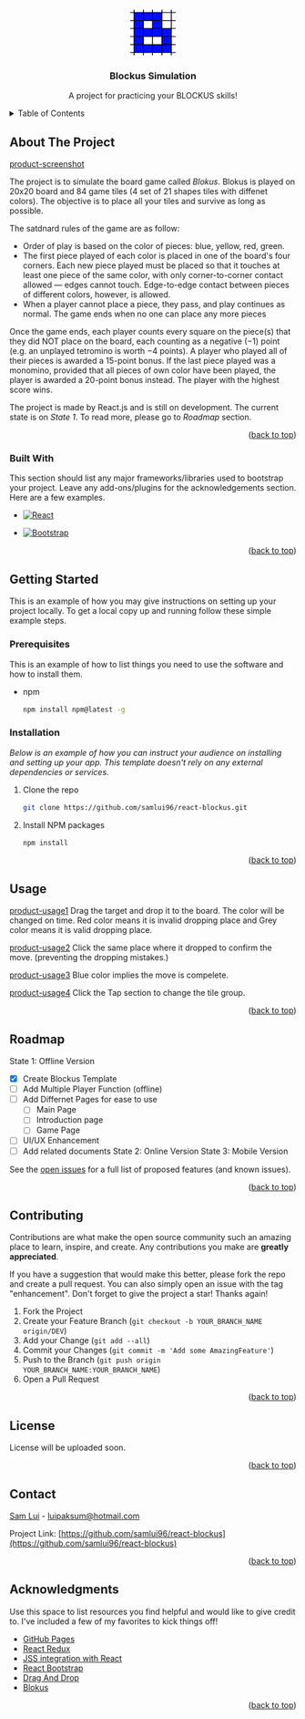 
<a name="readme-top"></a>


<!-- PROJECT SHIELDS -->
<!--
*** I'm using markdown "reference style" links for readability.
*** Reference links are enclosed in brackets [ ] instead of parentheses ( ).
*** See the bottom of this document for the declaration of the reference variables
*** for contributors-url, forks-url, etc. This is an optional, concise syntax you may use.
*** https://www.markdownguide.org/basic-syntax/#reference-style-links
-->

<!-- [![Contributors][contributors-shield]][contributors-url]
[![Forks][forks-shield]][forks-url]
[![Stargazers][stars-shield]][stars-url]
[![Issues][issues-shield]][issues-url]
[![MIT License][license-shield]][license-url]
[![LinkedIn][linkedin-shield]][linkedin-url] -->



<!-- PROJECT LOGO -->
<br />
<div align="center">
  <a href="https://github.com/samlui96/react-blockus">
    <img src="images/logo.png" alt="Logo" width="80" height="80">
  </a>

  <h3 align="center">Blockus Simulation</h3>

  <p align="center">
    A project for practicing your BLOCKUS skills!
    <br />
    <!-- <a href="https://github.com/samlui96/react-blockus"><strong>Explore the docs »</strong></a>
    <br />
    <br />
    <a href="https://github.com/samlui96/react-blockus">View Demo</a>
    ·
    <a href="https://github.com/samlui96/react-blockus/issues">Report Bug</a>
    ·
    <a href="https://github.com/samlui96/react-blockus/issues">Request Feature</a> -->
  </p>
</div>



<!-- TABLE OF CONTENTS -->
<details>
  <summary>Table of Contents</summary>
  <ol>
    <li>
      <a href="#about-the-project">About The Project</a>
      <ul>
        <li><a href="#built-with">Built With</a></li>
      </ul>
    </li>
    <li>
      <a href="#getting-started">Getting Started</a>
      <ul>
        <li><a href="#prerequisites">Prerequisites</a></li>
        <li><a href="#installation">Installation</a></li>
      </ul>
    </li>
    <li><a href="#usage">Usage</a></li>
    <li><a href="#roadmap">Roadmap</a></li>
    <li><a href="#contributing">Contributing</a></li>
    <li><a href="#license">License</a></li>
    <li><a href="#contact">Contact</a></li>
    <li><a href="#acknowledgments">Acknowledgments</a></li>
  </ol>
</details>



<!-- ABOUT THE PROJECT -->
## About The Project

<!-- [![Product Name Screen Shot][product-screenshot]](https://example.com) -->
[product-screenshot]

The project is to simulate the board game called _Blokus_. Blokus is played on 20x20 board and 84 game tiles (4 set of 21 shapes tiles with diffenet colors). The objective is to place all your tiles and survive as long as possible.

The satdnard rules of the game are as follow:

* Order of play is based on the color of pieces: blue, yellow, red, green.
* The first piece played of each color is placed in one of the board's four corners. Each new piece played must be placed so that it touches at least one piece of the same color, with only corner-to-corner contact allowed — edges cannot touch. Edge-to-edge contact between pieces of different colors, however, is allowed.
* When a player cannot place a piece, they pass, and play continues as normal. The game ends when no one can place any more pieces

Once the game ends, each player counts every square on the piece(s) that they did NOT place on the board, each counting as a negative (−1) point (e.g. an unplayed tetromino is worth −4 points). A player who played all of their pieces is awarded a 15-point bonus. If the last piece played was a monomino, provided that all pieces of own color have been played, the player is awarded a 20-point bonus instead. The player with the highest score wins.

The project is made by React.js and is still on development. The current state is on _State 1_. To read more, please go to _Roadmap_ section.

<p align="right">(<a href="#readme-top">back to top</a>)</p>



### Built With

This section should list any major frameworks/libraries used to bootstrap your project. Leave any add-ons/plugins for the acknowledgements section. Here are a few examples.

<!-- * [![Next][Next.js]][Next-url] -->
* [![React][React.js]][React-url]
<!-- * [![Vue][Vue.js]][Vue-url] -->
<!-- * [![Angular][Angular.io]][Angular-url]
* [![Svelte][Svelte.dev]][Svelte-url] -->
<!-- * [![Laravel][Laravel.com]][Laravel-url] -->
* [![Bootstrap][Bootstrap.com]][Bootstrap-url]
<!-- * [![JQuery][JQuery.com]][JQuery-url] -->

<p align="right">(<a href="#readme-top">back to top</a>)</p>



<!-- GETTING STARTED -->
## Getting Started

This is an example of how you may give instructions on setting up your project locally.
To get a local copy up and running follow these simple example steps.

### Prerequisites

This is an example of how to list things you need to use the software and how to install them.
* npm
  ```sh
  npm install npm@latest -g
  ```

### Installation

_Below is an example of how you can instruct your audience on installing and setting up your app. This template doesn't rely on any external dependencies or services._

<!-- 1. Get a free API Key at [https://example.com](https://example.com)
2. Clone the repo
   ```sh
   git clone https://github.com/your_username_/Project-Name.git
   ```
3. Install NPM packages
   ```sh
   npm install
   ```
4. Enter your API in `config.js`
   ```js
   const API_KEY = 'ENTER YOUR API';
   ``` -->

1. Clone the repo
   ```sh
   git clone https://github.com/samlui96/react-blockus.git
   ```
2. Install NPM packages
   ```sh
   npm install
   ```
<!-- 4. Enter your API in `config.js`
   ```js
   const API_KEY = 'ENTER YOUR API';
   ``` -->

<p align="right">(<a href="#readme-top">back to top</a>)</p>



<!-- USAGE EXAMPLES -->
## Usage

[product-usage1]
Drag the target and drop it to the board. The color will be changed on time. Red color means it is invalid dropping place and Grey color means it is valid dropping place.

[product-usage2]
Click the same place where it dropped to confirm the move. (preventing the dropping mistakes.)

[product-usage3]
Blue color implies the move is compelete.

[product-usage4]
Click the Tap section to change the tile group.

<!-- _For more examples, please refer to the [Documentation](https://example.com)_ -->

<p align="right">(<a href="#readme-top">back to top</a>)</p>



<!-- ROADMAP -->
## Roadmap

State 1: Offline Version
- [x] Create Blockus Template
- [ ] Add Multiple Player Function (offline)
- [ ] Add Differnet Pages for ease to use
    - [ ] Main Page
    - [ ] Introduction page
    - [ ] Game Page
- [ ] UI/UX Enhancement
- [ ] Add related documents
State 2: Online Version
State 3: Mobile Version

See the [open issues](https://github.com/samlui96/react-blockus/issues) for a full list of proposed features (and known issues).

<p align="right">(<a href="#readme-top">back to top</a>)</p>



<!-- CONTRIBUTING -->
## Contributing

Contributions are what make the open source community such an amazing place to learn, inspire, and create. Any contributions you make are **greatly appreciated**.

If you have a suggestion that would make this better, please fork the repo and create a pull request. You can also simply open an issue with the tag "enhancement".
Don't forget to give the project a star! Thanks again!

1. Fork the Project
2. Create your Feature Branch (`git checkout -b YOUR_BRANCH_NAME origin/DEV`)
3. Add your Change (`git add --all`)
3. Commit your Changes (`git commit -m 'Add some AmazingFeature'`)
4. Push to the Branch (`git push origin YOUR_BRANCH_NAME:YOUR_BRANCH_NAME`)
5. Open a Pull Request

<p align="right">(<a href="#readme-top">back to top</a>)</p>



<!-- LICENSE -->
## License

License will be uploaded soon.
<!-- Distributed under the MIT License. See `LICENSE.txt` for more information. -->

<p align="right">(<a href="#readme-top">back to top</a>)</p>



<!-- CONTACT -->
## Contact

[Sam Lui](https://www.linkedin.com/in/paksumlui/) - luipaksum@hotmail.com

Project Link: [https://github.com/samlui96/react-blockus](https://github.com/samlui96/react-blockus)

<p align="right">(<a href="#readme-top">back to top</a>)</p>



<!-- ACKNOWLEDGMENTS -->
## Acknowledgments

Use this space to list resources you find helpful and would like to give credit to. I've included a few of my favorites to kick things off!

* [GitHub Pages](https://pages.github.com)
* [React Redux](https://react-redux.js.org/)
* [JSS integration with React](https://cssinjs.org/react-jss/?v=v10.9.2)
* [React Bootstrap](https://react-bootstrap.github.io/)
* [Drag And Drop](https://github.com/asatraitis/react-hooks-dragndrop)
* [Blokus](https://web.archive.org/web/20071227074218/http://www.blokus.com/en/regles_plateau.html)

<p align="right">(<a href="#readme-top">back to top</a>)</p>



<!-- MARKDOWN LINKS & IMAGES -->
<!-- https://www.markdownguide.org/basic-syntax/#reference-style-links -->
[contributors-shield]: https://img.shields.io/github/contributors/samlui96/react-blockus.svg?style=for-the-badge
[contributors-url]: https://github.com/samlui96/react-blockus/graphs/contributors
[forks-shield]: https://img.shields.io/github/forks/samlui96/react-blockus.svg?style=for-the-badge
[forks-url]: https://github.com/samlui96/react-blockus/network/members
[stars-shield]: https://img.shields.io/github/stars/samlui96/react-blockus.svg?style=for-the-badge
[stars-url]: https://github.com/samlui96/react-blockus/stargazers
[issues-shield]: https://img.shields.io/github/issues/samlui96/react-blockus.svg?style=for-the-badge
[issues-url]: https://github.com/samlui96/react-blockus/issues
[license-shield]: https://img.shields.io/github/license/samlui96/react-blockus.svg?style=for-the-badge
[license-url]: https://github.com/samlui96/react-blockus/blob/master/LICENSE.txt
[linkedin-shield]: https://img.shields.io/badge/-LinkedIn-black.svg?style=for-the-badge&logo=linkedin&colorB=555
[linkedin-url]: https://linkedin.com/in/samlui96
[product-screenshot]: images/screenshot.png
[product-usage1]: images/usage1.png
[product-usage2]: images/usage2.png
[product-usage3]: images/usage3.png
[product-usage4]: images/usage4.png
[Next.js]: https://img.shields.io/badge/next.js-000000?style=for-the-badge&logo=nextdotjs&logoColor=white
[Next-url]: https://nextjs.org/
[React.js]: https://img.shields.io/badge/React-20232A?style=for-the-badge&logo=react&logoColor=61DAFB
[React-url]: https://reactjs.org/
[Vue.js]: https://img.shields.io/badge/Vue.js-35495E?style=for-the-badge&logo=vuedotjs&logoColor=4FC08D
[Vue-url]: https://vuejs.org/
[Angular.io]: https://img.shields.io/badge/Angular-DD0031?style=for-the-badge&logo=angular&logoColor=white
[Angular-url]: https://angular.io/
[Svelte.dev]: https://img.shields.io/badge/Svelte-4A4A55?style=for-the-badge&logo=svelte&logoColor=FF3E00
[Svelte-url]: https://svelte.dev/
[Laravel.com]: https://img.shields.io/badge/Laravel-FF2D20?style=for-the-badge&logo=laravel&logoColor=white
[Laravel-url]: https://laravel.com
[Bootstrap.com]: https://img.shields.io/badge/Bootstrap-563D7C?style=for-the-badge&logo=bootstrap&logoColor=white
[Bootstrap-url]: https://getbootstrap.com
[JQuery.com]: https://img.shields.io/badge/jQuery-0769AD?style=for-the-badge&logo=jquery&logoColor=white
[JQuery-url]: https://jquery.com 